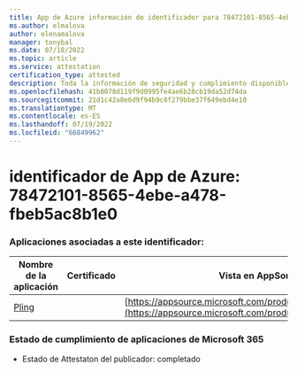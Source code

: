 ```yaml
---
title: App de Azure información de identificador para 78472101-8565-4ebe-a478-fbeb5ac8b1e0
ms.author: elmalova
author: elenamalova
manager: tonybal
ms.date: 07/18/2022
ms.topic: article
ms.service: attestation
certification_type: attested
description: Toda la información de seguridad y cumplimiento disponible para 78472101-8565-4ebe-a478-fbeb5ac8b1e0.
ms.openlocfilehash: 41b0078d119f9d0995fe4ae6b28cb19da52d74da
ms.sourcegitcommit: 21d1c42a8e6d9f94b9c8f279bbe37f649ebd4e10
ms.translationtype: MT
ms.contentlocale: es-ES
ms.lasthandoff: 07/19/2022
ms.locfileid: "66849962"
---
```

# <a name="azure-app-id-78472101-8565-4ebe-a478-fbeb5ac8b1e0"></a>identificador de App de Azure: 78472101-8565-4ebe-a478-fbeb5ac8b1e0


### <a name="apps-associated-with-this-id"></a>Aplicaciones asociadas a este identificador:
| **Nombre de la aplicación** | **Certificado** | **Vista en AppSource** |
|--------------|---------------|-----------------------|
| [Pling](../forward/WA200004294.md) |  | [https://appsource.microsoft.com/product/office/WA200004294](https://appsource.microsoft.com/product/office/WA200004294) |

### <a name="microsoft-365-app-compliance-status"></a>Estado de cumplimiento de aplicaciones de Microsoft 365
- Estado de Attestaton del publicador: completado
